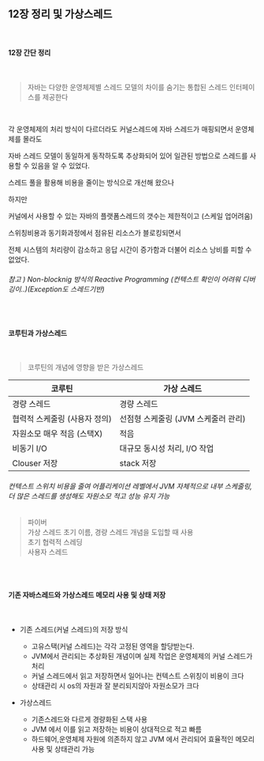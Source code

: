 ## 12장 정리 및 가상스레드

<br> 

#### 12장 간단 정리
<br>

> 자바는 다양한 운영체제별 스레드 모델의 차이를 숨기는 통합된 스레드 인터페이스를 제공한다
<br>

각 운영체제의 처리 방식이 다르더라도 커널스레드에 자바 스레드가 매핑되면서 운영체제를 몰라도

자바 스레드 모델이 동일하게 동작하도록 추상화되어 있어 일관된 방법으로 스레드를 사용할 수 있음을 알 수 있었다.
<br>

스레드 풀을 활용해 비용을 줄이는 방식으로 개선해 왔으나

하지만 

커널에서 사용할 수 있는 자바의 플랫폼스레드의 갯수는 제한적이고 (스케일 업어려움)

스위칭비용과 동기화과정에서 점유된 리소스가 블로킹되면서 

전체 시스템의 처리량이 감소하고 응답 시간이 증가함과 더불어 리소스 낭비를 피할 수 없었다.

###### 참고 ) Non-blocknig 방식의 Reactive Programming (컨텍스트 확인이 어려워 디버깅이..)(Exception도 스레드기반)

<br>

####  코루틴과 가상스레드
<br>

> 코루틴의 개념에 영향을 받은 가상스레드


|코루틴|가상 스레드|
|------|---|
|경량 스레드	|경량 스레드|
|협력적 스케줄링 (사용자 정의)|선점형 스케줄링 (JVM 스케줄러 관리)|
|자원소모 매우 적음 (스택X)|적음|
|비동기 I/O|대규모 동시성 처리, I/O 작업|
|Clouser 저장|stack 저장|

###### 컨텍스트 스위치 비용을 줄여 어플리케이션 레벨에서 JVM 자체적으로 내부 스케줄링, 더 많은 스레드를 생성해도 자원소모 적고 성능 유지 가능 

> 파이버 <br>
> 가상 스레드 초기 이름, 경량 스레드 개념을 도입할 때 사용<br>
> 초기 협력적 스레딩<br>
> 사용자 스레드<br>

<br><br>

####  기존 자바스레드와 가상스레드 메모리 사용 및 상태 저장 
<br>

- 기존 스레드(커널 스레드)의 저장 방식
  - 고유스택(커널 스레드)는 각각 고정된 영역을 할당받는다.
  - JVM에서 관리되는 추상화된 개념이며 실제 작업은 운영체제의 커널 스레드가 처리 
  - 커널 스레드에서 읽고 저장하면서 일어나는 컨텍스트 스위칭이 비용이 크다
  - 상태관리 시 os의 자원과 잘 분리되지않아 자원소모가 크다

- 가상스레드
  - 기존스레드와 다르게 경량화된 스택 사용
  - JVM 에서 이를 읽고 저장하는 비용이 상대적으로 적고 빠름
  - 하드웨어,운영체제 자원에 의존하지 않고 JVM 에서 관리되어 효율적인 메모리 사용 및 상태관리 가능

